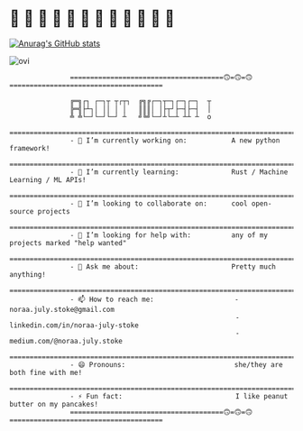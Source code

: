 # 🪷 🪷 🪷 🪷 🪷 🪷 🪷 🪷 🪷 🪷 🪷 🪷 

<!--
**noraa-july-stoke/noraa-july-stoke** is a ✨ _special_ ✨ repository because its `README.md` (this file) appears on your GitHub profile.

### - 🔭 I’m currently working on: A new python framework!
### - 🌱 I’m currently learning: Rust / Machine Learning / ML APIs!
### - 👯 I’m looking to collaborate on: cool open-source projects
### - 🤔 I’m looking for help with: any of my projects marked "help wanted"
### - 💬 Ask me about: Pretty much anything!
### - 📫 How to reach me: noraa.july.stoke@gmail.com
### - 😄 Pronouns: she/they are both fine with me!
### - ⚡ Fun fact: I like peanut butter on my pancakes!

-->



[![Anurag's GitHub stats](https://github-readme-stats.vercel.app/api?username=noraa-july-stoke&count_private=true&theme=cobalt)](https://github.com/anuraghazra/github-readme-stats)

<img src="https://github-readme-stats.vercel.app/api/top-langs?username=noraa-july-stoke&show_icons=true&locale=en&layout=compact&theme=chartreuse-dark" alt="ovi" />


```
               ======================================🙃=🙃=🙃======================================

               ╔═╗┌┐ ┌─┐┬ ┬┌┬┐  ╔╗╔┌─┐┬─┐┌─┐┌─┐  ┬
               ╠═╣├┴┐│ ││ │ │   ║║║│ │├┬┘├─┤├─┤  │
               ╩ ╩└─┘└─┘└─┘ ┴   ╝╚╝└─┘┴└─┴ ┴┴ ┴  o
               ====================================================================================
               - 🔭 I’m currently working on:           A new python framework!
               ====================================================================================
               - 🌱 I’m currently learning:             Rust / Machine Learning / ML APIs!
               ====================================================================================
               - 👯 I’m looking to collaborate on:      cool open-source projects
               ====================================================================================
               - 🤔 I’m looking for help with:          any of my projects marked "help wanted"
               ====================================================================================
               - 💬 Ask me about:                       Pretty much anything!
               ====================================================================================
               - 📫 How to reach me:                    - noraa.july.stoke@gmail.com
                                                        - linkedin.com/in/noraa-july-stoke
                                                        - medium.com/@noraa.july.stoke
               ====================================================================================
               - 😄 Pronouns:                           she/they are both fine with me!
               ====================================================================================
               - ⚡ Fun fact:                            I like peanut butter on my pancakes!
               ======================================🙃=🙃=🙃======================================
```
